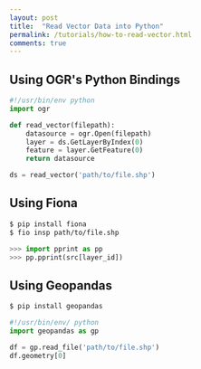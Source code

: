 ```yaml
---
layout: post
title:  "Read Vector Data into Python"
permalink: /tutorials/how-to-read-vector.html
comments: true
---
```


## Using OGR's Python Bindings

```python
#!/usr/bin/env python
import ogr

def read_vector(filepath):
    datasource = ogr.Open(filepath)
    layer = ds.GetLayerByIndex(0)
    feature = layer.GetFeature(0)
    return datasource

ds = read_vector('path/to/file.shp')
```

## Using Fiona

```bash
$ pip install fiona
$ fio insp path/to/file.shp
```

```python
>>> import pprint as pp
>>> pp.pprint(src[layer_id])
```

## Using Geopandas

```bash
$ pip install geopandas
```

```python
#!/usr/bin/env/ python
import geopandas as gp

df = gp.read_file('path/to/file.shp')
df.geometry[0]
```
